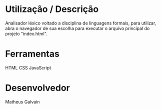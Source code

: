 <h1>Utilização / Descrição</h1>
Analisador léxico voltado a  disciplina de linguagens formais, para utilizar, abra o navegador de sua escolha para executar o arquivo principal do projeto "index.html".

<h1>Ferramentas</h1>
HTML
CSS
JavaScript

<h1>Desenvolvedor</h1>
Matheus Galvain
